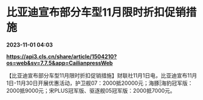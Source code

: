 # 比亚迪宣布部分车型11月限时折扣促销措施

**2023-11-01 04:03**

**https://api3.cls.cn/share/article/1504210?os=web&sv=7.7.5&app=CailianpressWeb**

【比亚迪宣布部分车型11月限时折扣促销措施】财联社11月1日电，比亚迪宣布11月1日-11月30日开展优惠活动，护卫舰07：2000抵20000元；海豚|海豹冠军版：2000抵9000元；宋PLUS冠军版、驱逐舰05冠军版：2000抵7000元。